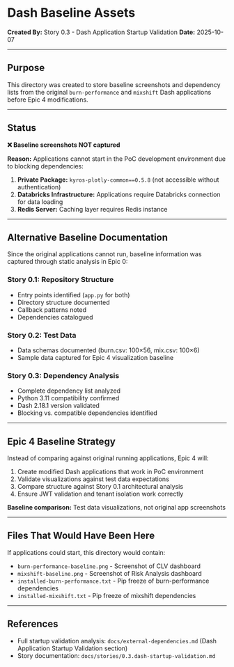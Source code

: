 # Dash Baseline Assets

**Created By:** Story 0.3 - Dash Application Startup Validation
**Date:** 2025-10-07

---

## Purpose

This directory was created to store baseline screenshots and dependency lists from the original `burn-performance` and `mixshift` Dash applications before Epic 4 modifications.

---

## Status

**❌ Baseline screenshots NOT captured**

**Reason:** Applications cannot start in the PoC development environment due to blocking dependencies:

1. **Private Package:** `kyros-plotly-common==0.5.8` (not accessible without authentication)
2. **Databricks Infrastructure:** Applications require Databricks connection for data loading
3. **Redis Server:** Caching layer requires Redis instance

---

## Alternative Baseline Documentation

Since the original applications cannot run, baseline information was captured through static analysis in Epic 0:

### Story 0.1: Repository Structure
- Entry points identified (`app.py` for both)
- Directory structure documented
- Callback patterns noted
- Dependencies catalogued

### Story 0.2: Test Data
- Data schemas documented (burn.csv: 100×56, mix.csv: 100×6)
- Sample data captured for Epic 4 visualization baseline

### Story 0.3: Dependency Analysis
- Complete dependency list analyzed
- Python 3.11 compatibility confirmed
- Dash 2.18.1 version validated
- Blocking vs. compatible dependencies identified

---

## Epic 4 Baseline Strategy

Instead of comparing against original running applications, Epic 4 will:

1. Create modified Dash applications that work in PoC environment
2. Validate visualizations against test data expectations
3. Compare structure against Story 0.1 architectural analysis
4. Ensure JWT validation and tenant isolation work correctly

**Baseline comparison:** Test data visualizations, not original app screenshots

---

## Files That Would Have Been Here

If applications could start, this directory would contain:

- `burn-performance-baseline.png` - Screenshot of CLV dashboard
- `mixshift-baseline.png` - Screenshot of Risk Analysis dashboard
- `installed-burn-performance.txt` - Pip freeze of burn-performance dependencies
- `installed-mixshift.txt` - Pip freeze of mixshift dependencies

---

## References

- Full startup validation analysis: `docs/external-dependencies.md` (Dash Application Startup Validation section)
- Story documentation: `docs/stories/0.3.dash-startup-validation.md`
